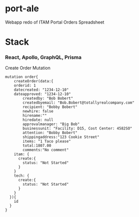 # port-ale
Webapp redo of ITAM Portal Orders Spreadsheet

# Stack
### React, Apollo, GraphQL, Prisma

Create Order Mutation
```
mutation order{
	createOrder(data:{
    orderid: 1
    datecreated: "1234-12-10"
    dateapproved: "1234-12-10"
		createdby: "Bob Bobert"
		createdbyemail: "Bob.Bobert@totallyrealcompany.com" 
		recipient: "Bobby Bobert" 
		newhire: false 
		hirename:"" 
		hiredate: null
		approvalmanager: "Big Bob" 
		businessunit: "Facility: D15, Cost Center: 4582SO" 
		attention: "Bobby Bobert" 
		shippingaddress:"123 Cookie Street" 
		items: "1 Taco please"
		total:1807.00 
		comments:"No comment" 
    itam: {
      create:{
        status: "Not Started"
      }
    }
    tech: {
      create:{
        status: "Not Started"
      }
    }
  }){
    id
  }
}
```
